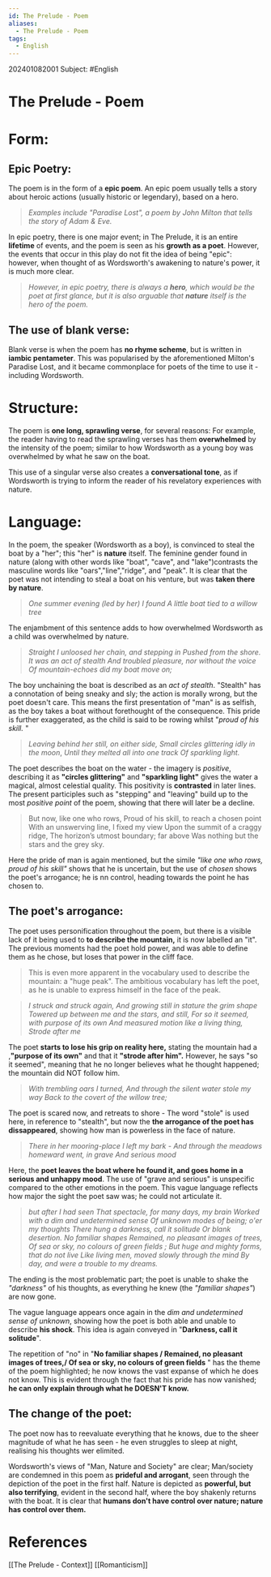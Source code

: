 ```yaml
---
id: The Prelude - Poem
aliases:
  - The Prelude - Poem
tags:
  - English
---
```

202401082001
Subject: #English



# The Prelude - Poem

# Form:

## Epic Poetry:

The poem is in the form of a **epic poem**. An epic poem usually tells a story about heroic actions (usually historic or legendary), based on a hero.

> *Examples include "Paradise Lost", a poem by John Milton that tells the story of Adam & Eve.* 

In epic poetry, there is one major event; in The Prelude, it is an entire **lifetime** of events, and the poem is seen as his **growth as a poet**. However, the events that occur in this play do not fit the idea of being "epic": however, when thought of as Wordsworth's awakening to nature's power, it is much more clear.

> *However, in epic poetry, there is always a **hero**, which would be the poet at first glance, but it is also arguable that **nature** itself is the hero of the poem.* 

## The use of blank verse:

Blank verse is when the poem has **no rhyme scheme**, but is written in **iambic pentameter**. This was popularised by the aforementioned Milton's Paradise Lost, and it became commonplace for poets of the time to use it - including Wordsworth.

# Structure:

The poem is **one long, sprawling verse**, for several reasons: For example, the reader having to read the sprawling verses has them **overwhelmed** by the intensity of the poem; similar to how Wordsworth as a young boy was overwhelmed by what he saw on the boat.

This use of a singular verse also creates a **conversational tone**, as if Wordsworth is trying to inform the reader of his revelatory experiences with nature. 


# Language:

In the poem, the speaker (Wordsworth as a boy), is convinced to steal the boat by a "her"; this "her" is **nature** itself. The feminine gender found in nature (along with other words like "boat", "cave", and "lake")contrasts the masculine words like "oars","line","ridge", and "peak". It is clear that the poet was not intending to steal a boat on his venture, but was **taken there by nature**.

>*One summer evening (led by her) I found*
>*A little boat tied to a willow tree* 

The enjambment of this sentence adds to how overwhelmed Wordsworth as a child was overwhelmed by nature.

>*Straight I unloosed her chain, and stepping in* 
>*Pushed from the shore. It was an act of stealth* 
>*And troubled pleasure, nor without the voice* 
>*Of mountain-echoes did my boat move on;*

The boy unchaining the boat is described as an *act of stealth*. "Stealth" has a connotation of being sneaky and sly; the action is morally wrong, but the poet doesn't care. This means the first presentation of "man" is as selfish, as the boy takes a boat without forethought of the consequence. This pride is further exaggerated, as the child is said to be rowing whilst "*proud of his skill.* "

>*Leaving behind her still, on either side,*
>*Small circles glittering idly in the moon*,
>*Until they melted all into one track*
>*Of sparkling light.*

The poet describes the boat on the water - the imagery is *positive*, describing it as **"circles glittering"** and **"sparkling light"**  gives the water a magical, almost celestial quality. This positivity is **contrasted** in later lines. The present participles such as "stepping" and "leaving" build up to the most *positive point* of the poem, showing that there will later be a decline.

>But now, like one who rows,
Proud of his skill, to reach a chosen point
With an unswerving line, I fixed my view
Upon the summit of a craggy ridge,
The horizon’s utmost boundary; far above
Was nothing but the stars and the grey sky.

Here the pride of man is again mentioned, but the simile *"like one who rows, proud of his skill"* shows that he is uncertain, but the use of *chosen* shows the poet's arrogance; he is nn control, heading towards the point he has chosen to. 
## The poet's arrogance:

The poet uses personification throughout the poem, but there is a visible lack of it being used to **to describe the mountain,** it is now labelled an "it". The previous moments had the poet hold power, and was able to define them as he chose, but loses that power in the cliff face.

> This is even more apparent in the vocabulary used to describe the mountain: a "huge peak". The ambitious vocabulary has left the poet, as he is unable to express himself in the face of the peak.

> *I struck and struck again,*
*And growing still in stature the grim shape*
*Towered up between me and the stars, and still,*
*For so it seemed, with purpose of its own*
*And measured motion like a living thing,*
*Strode after me*

The poet **starts to lose his grip on reality here,**  stating the mountain had a ,**"purpose of its own"**  and that it **"strode after him".**  However, he says "so it seemed", meaning that he no longer believes what he thought happened; the mountain did NOT follow him. 

>*With trembling oars I turned,*
>*And through the silent water stole my way*
>*Back to the covert of the willow tree;*

The poet is scared now, and retreats to shore - The word "stole" is used here, in reference to "stealth", but now the **the arrogance of the poet has dissappeared**, showing how man is powerless in the face of nature. 

>*There in her mooring-place I left my bark -* 
*And through the meadows homeward went, in grave* 
*And serious mood* 

Here, the **poet leaves the boat where he found it, and goes home in a serious and unhappy mood**. The use of "grave and serious" is unspecific compared to the other emotions in the poem. This vague language reflects how major the sight the poet saw was; he could not articulate it.

>*but after I had seen* 
*That spectacle, for many days, my brain* 
*Worked with a dim and undetermined sense* 
*Of unknown modes of being; o'er my thoughts*
*There hung a darkness, call it solitude* 
*Or blank desertion. No familiar shapes* 
*Remained, no pleasant images of trees,* 
*Of sea or sky, no colours of green fields ;* 
*But huge and mighty forms, that do not live* 
*Like living men, moved slowly through the mind* 
*By day, and were a trouble to my dreams.* 

The ending is the most problematic part; the poet is unable to shake the *"darkness"* of his thoughts, as everything he knew (the *"familiar shapes"*) are now gone.

The vague language appears once again in the *dim and undetermined sense of unknown*, showing how the poet is both able and unable to describe **his shock**. This idea is again conveyed in "**Darkness, call it solitude**".

The repetition of "no" in "**No familiar shapes / Remained, no pleasant images of trees,/ Of sea or sky, no colours of green fields** " has the theme of the poem highlighted; he now knows the vast expanse of which he does not know. This is evident through the fact that his pride has now vanished; **he can only explain through what he DOESN'T know.** 

## The change of the poet:

The poet now has to reevaluate everything that he knows, due to the sheer magnitude of what he has seen - he even struggles to sleep at night, realising his thoughts wer elimited.

Wordsworth's views of "Man, Nature and Society" are clear; Man/society are condemned in this poem as **prideful and arrogant**, seen through the depiction of the poet in the first half. Nature is depicted as **powerful, but also terrifying**, evident in the second half, where the boy shakenly returns with the boat. It is clear that **humans don't have control over nature; nature has control over them.** 

# **References** 
[[The Prelude - Context]]
[[Romanticism]]
